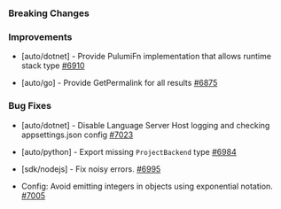 ### Breaking Changes



### Improvements

- [auto/dotnet] - Provide PulumiFn implementation that allows runtime stack type
  [#6910](https://github.com/pulumi/pulumi/pull/6910)

- [auto/go] - Provide GetPermalink for all results
  [#6875](https://github.com/pulumi/pulumi/pull/6875)
  
### Bug Fixes

 - [auto/dotnet] - Disable Language Server Host logging and checking appsettings.json config
   [#7023](https://github.com/pulumi/pulumi/pull/7023)

 - [auto/python] - Export missing `ProjectBackend` type
   [#6984](https://github.com/pulumi/pulumi/pull/6984)

 - [sdk/nodejs] - Fix noisy errors.
   [#6995](https://github.com/pulumi/pulumi/pull/6995)

 - Config: Avoid emitting integers in objects using exponential notation.
   [#7005](https://github.com/pulumi/pulumi/pull/7005)
